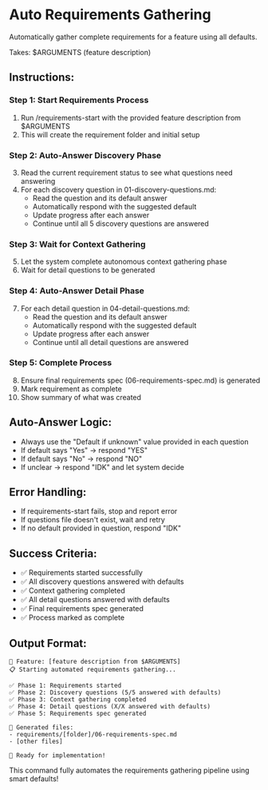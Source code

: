 # Auto Requirements Gathering

Automatically gather complete requirements for a feature using all defaults.

Takes: $ARGUMENTS (feature description)

## Instructions:

### Step 1: Start Requirements Process
1. Run /requirements-start with the provided feature description from $ARGUMENTS
2. This will create the requirement folder and initial setup

### Step 2: Auto-Answer Discovery Phase
3. Read the current requirement status to see what questions need answering
4. For each discovery question in 01-discovery-questions.md:
   - Read the question and its default answer
   - Automatically respond with the suggested default
   - Update progress after each answer
   - Continue until all 5 discovery questions are answered

### Step 3: Wait for Context Gathering 
5. Let the system complete autonomous context gathering phase
6. Wait for detail questions to be generated

### Step 4: Auto-Answer Detail Phase
7. For each detail question in 04-detail-questions.md:
   - Read the question and its default answer
   - Automatically respond with the suggested default
   - Update progress after each answer
   - Continue until all detail questions are answered

### Step 5: Complete Process
8. Ensure final requirements spec (06-requirements-spec.md) is generated
9. Mark requirement as complete
10. Show summary of what was created

## Auto-Answer Logic:
- Always use the "Default if unknown" value provided in each question
- If default says "Yes" → respond "YES" 
- If default says "No" → respond "NO"
- If unclear → respond "IDK" and let system decide

## Error Handling:
- If requirements-start fails, stop and report error
- If questions file doesn't exist, wait and retry
- If no default provided in question, respond "IDK"

## Success Criteria:
- ✅ Requirements started successfully
- ✅ All discovery questions answered with defaults
- ✅ Context gathering completed
- ✅ All detail questions answered with defaults  
- ✅ Final requirements spec generated
- ✅ Process marked as complete

## Output Format:
```
🎯 Feature: [feature description from $ARGUMENTS]
📋 Starting automated requirements gathering...

✅ Phase 1: Requirements started
✅ Phase 2: Discovery questions (5/5 answered with defaults)
✅ Phase 3: Context gathering completed
✅ Phase 4: Detail questions (X/X answered with defaults)
✅ Phase 5: Requirements spec generated

📁 Generated files:
- requirements/[folder]/06-requirements-spec.md
- [other files]

🚀 Ready for implementation!
```

This command fully automates the requirements gathering pipeline using smart defaults!
